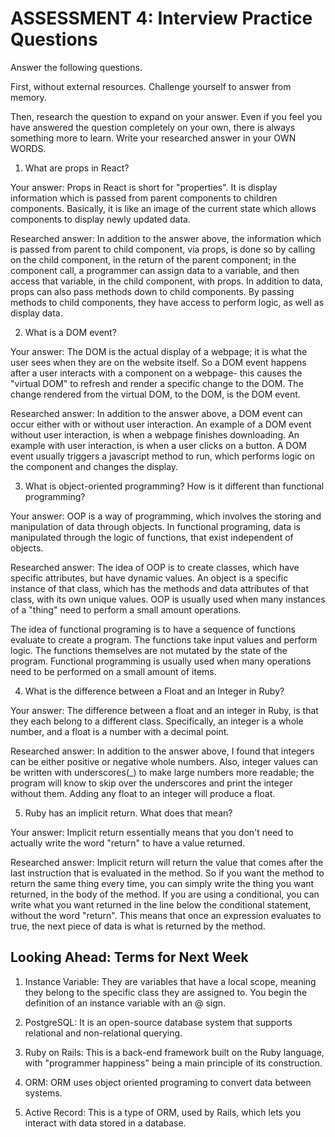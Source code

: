 # ASSESSMENT 4: Interview Practice Questions
Answer the following questions.

First, without external resources. Challenge yourself to answer from memory.

Then, research the question to expand on your answer. Even if you feel you have answered the question completely on your own, there is always something more to learn. Write your researched answer in your OWN WORDS.  

1. What are props in React?

  Your answer: Props in React is short for "properties". It is display information which is passed from parent components to children components. Basically, it is like an image of the current state which allows components to display newly updated data.

  Researched answer: In addition to the answer above, the information which is passed from parent to child component, via props, is done so by calling on the child component, in the return of the parent component; in the component call, a programmer can assign data to a variable, and then access that variable, in the child component, with props. In addition to data, props can also pass methods down to child components. By passing methods to child components, they have access to perform logic, as well as display data.



2. What is a DOM event?

  Your answer: The DOM is the actual display of a webpage; it is what the user sees when they are on the website itself. So a DOM event happens after a user interacts with a component on a webpage- this causes the "virtual DOM" to refresh and render a specific change to the DOM. The change rendered from the virtual DOM, to the DOM, is the DOM event.

  Researched answer: In addition to the answer above, a DOM event can occur either with or without user interaction. An example of a DOM event without user interaction, is when a webpage finishes downloading. An example with user interaction, is when a user clicks on a button. A DOM event usually triggers a javascript method to run, which performs logic on the component and changes the display.



3. What is object-oriented programming? How is it different than functional programming?

  Your answer: OOP is a way of programming, which involves the storing and manipulation of data through objects. In functional programing, data is manipulated through the logic of functions, that exist independent of objects.

  Researched answer: The idea of OOP is to create classes, which have specific attributes, but have dynamic values. An object is a specific instance of that class, which has the methods and data attributes of that class, with its own unique values. OOP is usually used when many instances of a "thing" need to perform a small amount operations.

  The idea of functional programing is to have a sequence of functions evaluate to create a program. The functions take input values and perform logic. The functions themselves are not mutated by the state of the program. Functional programming is usually used when many operations need to be performed on a small amount of items.



4. What is the difference between a Float and an Integer in Ruby?

  Your answer: The difference between a float and an integer in Ruby, is that they each belong to a different class. Specifically,
  an integer is a whole number, and a float is a number with a decimal point.

  Researched answer: In addition to the answer above, I found that integers can be either positive or negative whole numbers. Also, integer values can be written with underscores(_) to make large numbers more readable; the program will know to skip over the underscores and print the integer without them. Adding any float to an integer will produce a float.



5. Ruby has an implicit return. What does that mean?

  Your answer: Implicit return essentially  means that you don't need to actually write the word "return" to have a value returned.

  Researched answer: Implicit return will return the value that comes after the last instruction that is evaluated in the method. So if you want the method to return the same thing every time, you can simply write the thing you want returned, in the body of the method. If you are using a conditional, you can write what you want returned in the line below the conditional statement, without the word "return". This means that once an expression evaluates to true, the next piece of data is what is returned by the method.



## Looking Ahead: Terms for Next Week

1. Instance Variable: They are variables that have a local scope, meaning they belong to the specific class they are assigned to. You begin the definition of an instance variable with an @ sign.

2. PostgreSQL: It is an open-source database system that supports relational and non-relational querying.

3. Ruby on Rails: This is a back-end framework built on the Ruby language, with "programmer happiness" being a main principle of its construction.

4. ORM: ORM uses object oriented programing to convert data between systems.

5. Active Record: This is a type of ORM, used by Rails, which lets you interact with data stored in a database.
